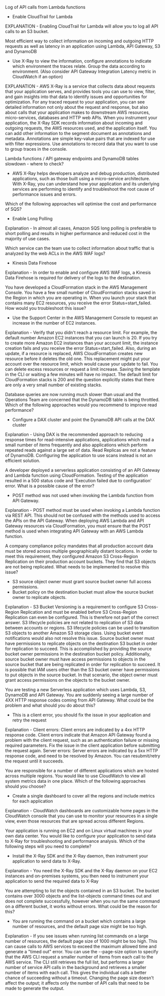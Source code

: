 Log of API calls from Lambda functions
   - Enable CloudTrail for Lambda

EXPLANATION - Enabling CloudTrail for Lambda will allow you to log all API calls to an S3 bucket.

Most efficient way to collect information on incoming and outgoing HTTP requests as well as latency in an application using Lambda, API Gateway, S3 and DynamoDB
   - Use X-Ray to view the information, configure annotations to indicate which environment the traces relate. Group the data according to environment. (Also consider API Gateway Integration Latency metric in CloudWatch if an option)

EXPLANATION - AWS X-Ray is a service that collects data about requests that your application serves, and provides tools you can use to view, filter, and gain insights into that data to identify issues and opportunities for optimization. For any traced request to your application, you can see detailed information not only about the request and response, but also about calls that your application makes to downstream AWS resources, micro-services, databases and HTTP web APIs. When you instrument your application, the X-Ray SDK records information about incoming and outgoing requests, the AWS resources used, and the application itself. You can add other information to the segment document as annotations and metadata. Annotations are simple key-value pairs that are indexed for use with filter expressions. Use annotations to record data that you want to use to group traces in the console.

Lambda functions / API gateway endpoints and DynamoDB tables slowdown - where to check?
   - AWS X-Ray helps developers analyze and debug production, distributed applications, such as those built using a micro-service architecture. With X-Ray, you can understand how your application and its underlying services are performing to identify and troubleshoot the root cause of performance issues and errors.

Which of the following approaches will optimise the cost and performance of SQS?
   - Enable Long Polling
   
Explanation - In almost all cases, Amazon SQS long polling is preferable to short polling and results in higher performance and reduced cost in the majority of use cases.

Which service can the team use to collect information about traffic that is analyzed by the web ACLs in the AWS WAF logs?
   - Kinesis Data Firehose
   
Explanation - In order to enable and configure AWS WAF logs, a Kinesis Data Firehose is required for delivery of the logs to the destination.

You have developed a CloudFormation stack in the AWS Management Console. You have a few small number of CloudFormation stacks saved in the Region in which you are operating in. When you launch your stack that contains many EC2 resources, you receive the error Status=start_failed. How would you troubleshoot this issue?

   - Use the Support Center in the AWS Management Console to request an increase in the number of EC2 instances.
   
Explanation - Verify that you didn't reach a resource limit. For example, the default number Amazon EC2 instances that you can launch is 20. If you try to create more Amazon EC2 instances than your account limit, the instance creation fails and you receive the error Status=start_failed. Also, during an update, if a resource is replaced, AWS CloudFormation creates new resource before it deletes the old one. This replacement might put your account over the resource limit, which would cause your update to fail. You can delete excess resources or request a limit increase. Saving the template in the CLI or waiting a few minutes will have no impact. The default limit for CloudFormation stacks is 200 and the question explicitly states that there are only a very small number of existing stacks.

Database queries are now running much slower than usual and the Operations Team are concerned that the DynamoDB table is being throttled. Which of the following approaches would you recommend to improve read performance?

   - Configure a DAX cluster and point the DynamoDB API calls at the DAX cluster
   
Explanation - Using DAX is the recommended approach to reducing response times for read-intensive applications, applications which read a small number of items frequently and also applications which perform repeated reads against a large set of data. Read Replicas are not a feature of DynamoDB. Configuring the application to use scans instead is not an efficient solution.

A developer deployed a serverless application consisting of an API Gateway and Lambda function using CloudFormation. Testing of the application resulted in a 500 status code and 'Execution failed due to configuration' error. What is a possible cause of the error?

   - POST method was not used when invoking the Lambda function from API Gateway.
   
Explanation - POST method must be used when invoking a Lambda function via REST API. This should not be confused with the methods used to access the APIs on the API Gateway. When deploying AWS Lambda and API Gateway resources via CloudFormation, you must ensure that the POST method is used when integrating API Gateway with an AWS Lambda function.

A company compliance policy mandates that all production account data must be stored across multiple geographically distant locations. In order to meet this requirement, they configured Amazon S3 Cross-Region Replication on their production account buckets. They find that S3 objects are not being replicated. What needs to be implemented to resolve this issue?

   - S3 source object owner must grant source bucket owner full access permissions.
   - Bucket policy on the destination bucket must allow the source bucket owner to replicate objects.
   
Explanation - S3 Bucket Versioning is a requirement to configure S3 Cross-Region Replication and must be enabled before S3 Cross-Region Replication can even be configured. This is therefore not part of the correct answer. S3 lifecycle policies are not related to replication of S3 data between accounts or regions. S3 lifecycle policies can be used to transition S3 objects to another Amazon S3 storage class. Using bucket event notifications would also not resolve this issue. Source bucket owner must have permissions to replicate objects on the destination S3 bucket in order for replication to succeed. This is accomplished by providing the source bucket owner permissions in the destination bucket policy. Additionally, source bucket owner must have access permissions to objects in the source bucket that are being replicated in order for replication to succeed. It is possible that IAM users other than the S3 bucket owner have permissions to put objects in the source bucket. In that scenario, the object owner must grant access permissions on the objects to the bucket owner.

You are testing a new Serverless application which uses Lambda, S3, DynamoDB and API Gateway. You are suddenly seeing a large number of 4XX HTTP response codes coming from API Gateway. What could be the problem and what should you do about this?

   - This is a client error, you should fix the issue in your application and retry the request
   
Explanation - Client errors: Client errors are indicated by a 4xx HTTP response code. Client errors indicate that Amazon API Gateway found a problem with the client request, such as an authentication failure or missing required parameters. Fix the issue in the client application before submitting the request again. Server errors: Server errors are indicated by a 5xx HTTP response code, and need to be resolved by Amazon. You can resubmit/retry the request until it succeeds.

You are responsible for a number of different applications which are hosted across multiple regions. You would like to use CloudWatch to view all system metrics data in one place. Which of the following approaches should you choose?

   - Create a single dashboard to cover all the regions and include metrics for each application
   
Explanation - CloudWatch dashboards are customizable home pages in the CloudWatch console that you can use to monitor your resources in a single view, even those resources that are spread across different Regions.

Your application is running on EC2 and on Linux virtual machines in your own data center. You would like to configure your application to send data to X-Ray for troubleshooting and performance analysis. Which of the following steps will you need to complete?

   - Install the X-Ray SDK and the X-Ray daemon, then instrument your application to send data to X-Ray.
   
Explanation - You need the X-Ray SDK and the X-Ray daemon on your EC2 instances and on-premises systems, you then need to instrument your application to send the required data to X-Ray

You are attempting to list the objects contained in an S3 bucket. The bucket contains over 3000 objects and the list-objects command times out and does not complete successfully, however when you run the same command on a different bucket, it works without errors. What could be the reason for this?

   - You are running the command on a bucket which contains a large number of resources, and the default page size might be too high.
   
Explanation - If you see issues when running list commands on a large number of resources, the default page size of 1000 might be too high. This can cause calls to AWS services to exceed the maximum allowed time and generate a "timed out" error. You can use the --page-size option to specify that the AWS CLI request a smaller number of items from each call to the AWS service. The CLI still retrieves the full list, but performs a larger number of service API calls in the background and retrieves a smaller number of items with each call. This gives the individual calls a better chance of succeeding without a timeout. Changing the page size doesn't affect the output; it affects only the number of API calls that need to be made to generate the output.
